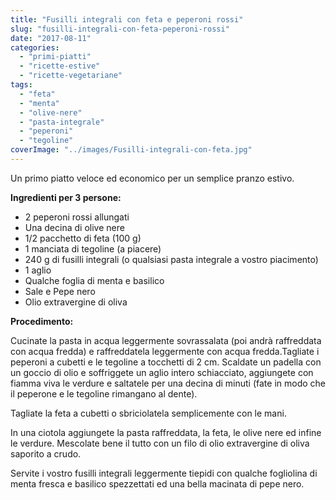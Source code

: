```yaml
---
title: "Fusilli integrali con feta e peperoni rossi"
slug: "fusilli-integrali-con-feta-peperoni-rossi"
date: "2017-08-11"
categories: 
  - "primi-piatti"
  - "ricette-estive"
  - "ricette-vegetariane"
tags: 
  - "feta"
  - "menta"
  - "olive-nere"
  - "pasta-integrale"
  - "peperoni"
  - "tegoline"
coverImage: "../images/Fusilli-integrali-con-feta.jpg"
---
```


Un primo piatto veloce ed economico per un semplice pranzo estivo.

**Ingredienti per 3 persone:**

- 2 peperoni rossi allungati
- Una decina di olive nere
- 1/2 pacchetto di feta (100 g)
- 1 manciata di tegoline (a piacere)
- 240 g di fusilli integrali (o qualsiasi pasta integrale a vostro piacimento)
- 1 aglio
- Qualche foglia di menta e basilico
- Sale e Pepe nero
- Olio extravergine di oliva

**Procedimento:**

Cucinate la pasta in acqua leggermente sovrassalata (poi andrà raffreddata con acqua fredda) e raffreddatela leggermente con acqua fredda.Tagliate i peperoni a cubetti e le tegoline a tocchetti di 2 cm. Scaldate un padella con un goccio di olio e soffriggete un aglio intero schiacciato, aggiungete con fiamma viva le verdure e saltatele per una decina di minuti (fate in modo che il peperone e le tegoline rimangano al dente).

Tagliate la feta a cubetti o sbriciolatela semplicemente con le mani.

In una ciotola aggiungete la pasta raffreddata, la feta, le olive nere ed infine le verdure. Mescolate bene il tutto con un filo di olio extravergine di oliva saporito a crudo.

Servite i vostro fusilli integrali leggermente tiepidi con qualche fogliolina di menta fresca e basilico spezzettati ed una bella macinata di pepe nero.

